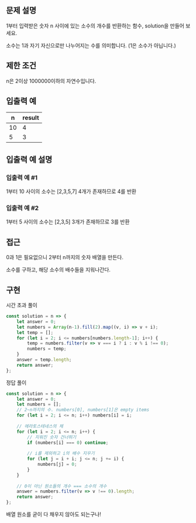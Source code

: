 ## 문제 설명

1부터 입력받은 숫자 n 사이에 있는 소수의 개수를 반환하는 함수, solution을 만들어 보세요.

소수는 1과 자기 자신으로만 나누어지는 수를 의미합니다.
(1은 소수가 아닙니다.)

## 제한 조건

n은 2이상 1000000이하의 자연수입니다.

## 입출력 예

| n   | result |
| --- | ------ |
| 10  | 4      |
| 5   | 3      |

## 입출력 예 설명

### 입출력 예 #1

1부터 10 사이의 소수는 [2,3,5,7] 4개가 존재하므로 4를 반환

### 입출력 예 #2

1부터 5 사이의 소수는 [2,3,5] 3개가 존재하므로 3를 반환

## 접근

0과 1은 필요없으니 2부터 n까지의 숫자 배열을 만든다.

소수를 구하고, 해당 소수의 배수들을 지워나간다.

## 구현

시간 초과 풀이

```js
const solution = n => {
    let answer = 0;
    let numbers = Array(n-1).fill(2).map((v, i) => v + i);
    let temp = [];
    for (let i = 2; i <= numbers[numbers.length-1]; i++) {
        temp = numbers.filter(v => v === i ? i : v % i !== 0);
        numbers = temp;
    }
    answer = temp.length;
    return answer;
};
```
정답 풀이
```js
const solution = n => {
    let answer = 0;
    let numbers = [];
    // 2~n까지의 수. numbers[0], numbers[1]은 empty items
    for (let i = 2; i <= n; i++) numbers[i] = i;
    
    // 에라토스테네스의 체
    for (let i = 2; i <= n; i++) {
        // 지워진 숫자 건너뛰기
        if (numbers[i] === 0) continue;
        
        // i를 제외하고 i의 배수 지우기
        for (let j = i + i; j <= n; j += i) {
            numbers[j] = 0;
        }
    }
    
    // 0이 아닌 원소들의 개수 === 소수의 개수
    answer = numbers.filter(v => v !== 0).length;
    return answer;
};
```

배열 원소를 굳이 다 채우지 않아도 되는구나!